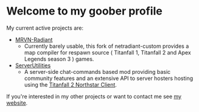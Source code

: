<h1> Welcome to my goober profile</h1>

My current active projects are:
- [MRVN-Radiant](https://github.com/MRVN-Radiant/MRVN-Radiant)
  - Currently barely usable, this fork of netradiant-custom provides a map compiler for respawn source ( Titanfall 1, Titanfall 2 and Apex Legends season 3 ) games.
- [ServerUtilities](https://github.com/F1F7Y/ServerUtilities)
  - A server-side chat-commands based mod providing basic community features and an extensive API to server hosters hosting using the [Titanfall 2 Northstar Client](https://github.com/R2Northstar).


If you're interested in my other projects or want to contact me see [my website](https://fifty.sh).
